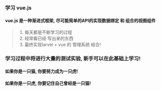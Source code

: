 ### 学习 vue.js

#### vue.js  是一种渐进式框架, 尽可能简单的API的实现数据绑定 和 组合的视图组件


  > 1. 每天都是不断学习的过程
  > 2. 经常看已经 写出来的东西
  > 3. 最终实现larvel + vue 的 管理系统 结合!

### 学习过程中将进行大量的测试实验, 新手可以在此基础上学习!

#### 如果你是一只猫, 你要努力成为一只虎!

#### 如果你是一只虎, 你要记住自己曾经是一只猫!